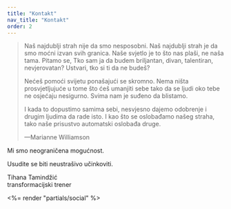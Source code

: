 ```yaml
---
title: "Kontakt"
nav_title: "Kontakt"
order: 2
---
```


> Naš najdublji strah nije da smo nesposobni.
> Naš najdublji strah je da smo moćni izvan svih granica.
> Naše svjetlo je to što nas plaši, ne naša tama.
> Pitamo se, Tko sam ja da budem briljantan, divan, talentiran, nevjerovatan?
> Ustvari, tko si ti da ne budeš?
>
> Nećeš pomoći svijetu ponašajući se skromno.
> Nema ništa prosvjetljujuće u tome što ćeš umanjiti sebe tako da se ljudi oko tebe ne osjećaju nesigurno.
> Svima nam je suđeno da blistamo.
>
> I kada to dopustimo samima sebi, nesvjesno dajemo odobrenje i drugim ljudima da rade isto.
> I kao što se oslobađamo našeg straha, tako naše prisustvo automatski oslobađa druge.
>
> —Marianne Williamson

Mi smo neograničena mogućnost.

Usudite se biti neustrašivo učinkoviti.

Tihana Tamindžić<br>
transformacijski trener

<%= render "partials/social" %>
